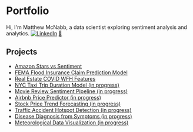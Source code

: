 <link rel="stylesheet" href="css/style.css">

# Portfolio

Hi, I'm Matthew McNabb, a data scientist exploring sentiment analysis and analytics. [![LinkedIn](https://img.shields.io/badge/LinkedIn-blue?logo=linkedin)](https://www.linkedin.com/in/yourprofile) <a href="mailto:you@example.com">📧</a>

## Projects
- [Amazon Stars vs Sentiment](../projects/amazon-stars-vs-sentiment/README.md)
- [FEMA Flood Insurance Claim Prediction Model](../projects/fema-flood-claims/README.md)
- [Real Estate COVID WFH Features](../projects/real-estate-covid-wfh/README.md)
- [NYC Taxi Trip Duration Model (in progress)](../projects/nyc-taxi-duration/README.md)
- [Movie Review Sentiment Pipeline (in progress)](../projects/movie-review-sentiment/README.md)
- [Airbnb Price Predictor (in progress)](../projects/airbnb-price-predictor/README.md)
- [Stock Price Trend Forecasting (in progress)](../projects/stock-price-forecast/README.md)
- [Traffic Accident Hotspot Detection (in progress)](../projects/traffic-accident-hotspots/README.md)
- [Disease Diagnosis from Symptoms (in progress)](../projects/disease-diagnosis-symptoms/README.md)
- [Meteorological Data Visualization (in progress)](../projects/weather-data-viz/README.md)
